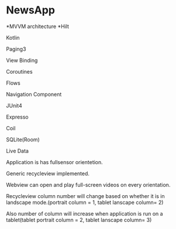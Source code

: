 # NewsApp

 *MVVM architecture
 *Hilt
  
  Kotlin
  
  Paging3
  
  View Binding
  
  Coroutines
  
  Flows
  
  Navigation Component
  
  JUnit4
  
  Expresso
  
  Coil
  
  SQLite(Room)
  
  Live Data

Application is has fullsensor orientetion.

Generic recycleview implemented.

Webview can open and play full-screen videos on every orientation.

Recycleview column number will change based on whether it is in landscape mode.(portrait column = 1, tablet lanscape column= 2)

Also number of column will increase when application is run on a tablet(tablet portrait column = 2, tablet lanscape column= 3)
